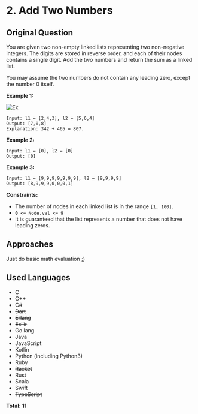 # 2. Add Two Numbers
## Original Question

You are given two non-empty linked lists representing two non-negative integers. The digits are stored in reverse order, and each of their nodes contains a single digit. Add the two numbers and return the sum as a linked list.

You may assume the two numbers do not contain any leading zero, except the number 0 itself.

 

**Example 1:**

![Ex](https://assets.leetcode.com/uploads/2020/10/02/addtwonumber1.jpg)

```
Input: l1 = [2,4,3], l2 = [5,6,4]
Output: [7,0,8]
Explanation: 342 + 465 = 807.
```
**Example 2:**

```
Input: l1 = [0], l2 = [0]
Output: [0]
```
**Example 3:**

```
Input: l1 = [9,9,9,9,9,9,9], l2 = [9,9,9,9]
Output: [8,9,9,9,0,0,0,1]
```

**Constraints:**
- The number of nodes in each linked list is in the range `[1, 100]`.
- `0 <= Node.val <= 9`
- It is guaranteed that the list represents a number that does not have leading zeros.

## Approaches
Just do basic math evaluation ;)

## Used Languages
- C
- C++
- C#
- ~~Dart~~
- ~~Erlang~~
- ~~Exilir~~
- Go lang
- Java
- JavaScript
- Kotlin
- Python (including Python3)
- Ruby
- ~~Racket~~
- Rust
- Scala
- Swift
- ~~TypeScript~~

**Total: 11**
